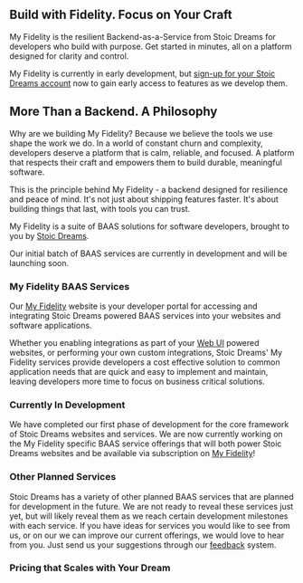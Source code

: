 <webui-data data-page-title="My Fidelity Backend-as-a-Service" data-page-subtitle=""></webui-data>

## Build with Fidelity. Focus on Your Craft

<webui-page-segment elevation="10">

My Fidelity is the resilient Backend-as-a-Service from Stoic Dreams for developers who build with purpose. Get started in minutes, all on a platform designed for clarity and control.

</webui-page-segment>

<webui-page-segment elevation="10">

My Fidelity is currently in early development, but [sign-up for your Stoic Dreams account](/signin) now to gain early access to features as we develop them.

</webui-page-segment>

## More Than a Backend. A Philosophy

<webui-page-segment elevation="10">

Why are we building My Fidelity? Because we believe the tools we use shape the work we do. In a world of constant churn and complexity, developers deserve a platform that is calm, reliable, and focused. A platform that respects their craft and empowers them to build durable, meaningful software.

This is the principle behind My Fidelity - a backend designed for resilience and peace of mind. It's not just about shipping features faster. It's about building things that last, with tools you can trust.

</webui-page-segment>

<webui-page-segment elevation="10">

My Fidelity is a suite of BAAS solutions for software developers, brought to you by [Stoic Dreams](https://www.stoicdreams.com).

Our initial batch of BAAS services are currently in development and will be launching soon.

</webui-page-segment>

### My Fidelity BAAS Services

<webui-page-segment elevation="10">

Our [My Fidelity](https://www.myfi.ws) website is your developer portal for accessing and integrating Stoic Dreams powered BAAS services into your websites and software applications.

Whether you enabling integrations as part of your [Web UI](https://webui.stoicdreams.com) powered websites, or performing your own custom integrations, Stoic Dreams' My Fidelity services provide developers a cost effective solution to common application needs that are quick and easy to implement and maintain, leaving developers more time to focus on business critical solutions.

</webui-page-segment>

### Currently In Development

<webui-quote theme="info">

We have completed our first phase of development for the core framework of Stoic Dreams websites and services. We are now currently working on the My Fidelity specific BAAS service offerings that will both power Stoic Dreams websites and be available via subscription on [My Fidelity](https://www.myfi.ws)!

</webui-quote>

<webui-cards src="/cards/in-development.json" card-width="500"></webui-cards>

### Other Planned Services

<webui-page-segment elevation="10">

Stoic Dreams has a variety of other planned BAAS services that are planned for development in the future.
We are not ready to reveal these services just yet, but will likely reveal them as we reach certain development milestones with each service.
If you have ideas for services you would like to see from us, or on our we can improve our current offerings, we would love to hear from you. Just send us your suggestions through our [feedback](#feedback) system.

</webui-page-segment>

### Pricing that Scales with Your Dream

<app-myfi-pricing-table></app-myfi-pricing-table>
